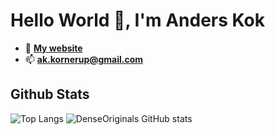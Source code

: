 # Hello World 👋, I'm Anders Kok

- :link: [**My website**](anderskok.netlify.com)
- :mailbox: **ak.kornerup@gmail.com**

## Github Stats
<!-- Github Stats -->
![Top Langs](https://github-readme-stats.vercel.app/api/top-langs/?username=denseoriginal&layout=compact&hide=css&langs_count=10&hide_border=true&title_color=5764a6&text_color=5764a6)
![DenseOriginals GitHub stats](https://github-readme-stats.vercel.app/api?username=denseoriginal&show_icons=true&theme=onedark&include_all_commits=true&hide_border=true)
